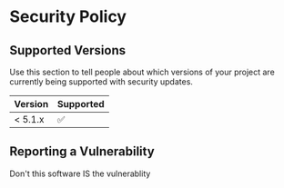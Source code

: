 # Security Policy

## Supported Versions

Use this section to tell people about which versions of your project are
currently being supported with security updates.

| Version | Supported          |
| ------- | ------------------ |
| < 5.1.x | :white_check_mark: |

## Reporting a Vulnerability
Don't this software IS the vulnerablity

